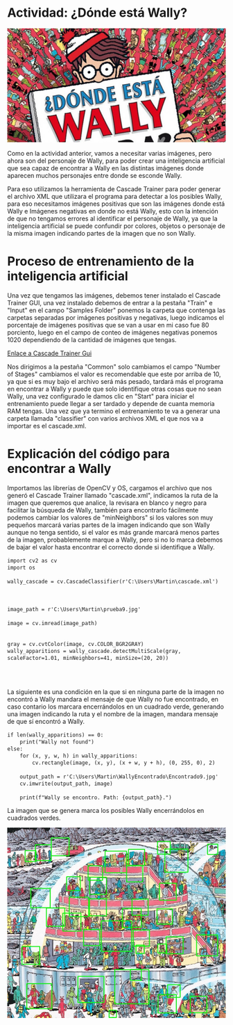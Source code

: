 # Actividad: ¿Dónde está Wally?

![Imagen](Wally.jpg)

Como en la actividad anterior, vamos a necesitar varias imágenes, pero ahora son del personaje de Wally, para poder crear una inteligencia artificial que sea capaz de encontrar a Wally en las distintas imágenes donde aparecen muchos personajes entre donde se esconde Wally.

Para eso utilizamos la herramienta de Cascade Trainer para poder generar el archivo XML que utilizara el programa para detectar a los posibles Wally, para eso necesitamos imágenes positivas que son las imágenes donde está Wally e Imágenes negativas en donde no está Wally, esto con la intención de que no tengamos errores al identificar el personaje de Wally, ya que la inteligencia artificial se puede confundir por colores, objetos o personaje de la misma imagen indicando partes de la imagen que no son Wally.

# Proceso de entrenamiento de la inteligencia artificial
Una vez que tengamos las imágenes, debemos tener instalado el Cascade Trainer GUI, una vez instalado debemos de entrar a la pestaña "Train" e "Input" en el campo "Samples Folder" ponemos la carpeta que contenga las carpetas separadas por imágenes positivas y negativas, luego indicamos el porcentaje de imágenes positivas que se van a usar en mi caso fue 80 porciento, luego en el campo de conteo de imágenes negativas ponemos 1020 dependiendo de la cantidad de imágenes que tengas.

[Enlace a Cascade Trainer Gui](https://amin-ahmadi.com/cascade-trainer-gui/)

Nos dirigimos a la pestaña "Common" solo cambiamos el campo "Number of Stages" cambiamos el valor es recomendable que este por arriba de 10, ya que si es muy bajo el archivo será más pesado, tardará más el programa en encontrar a Wally y puede que solo identifique otras cosas que no sean Wally, una vez configurado le damos clic en "Start" para iniciar el entrenamiento puede llegar a ser tardado y depende de cuanta memoria RAM tengas. Una vez que ya termino el entrenamiento te va a generar una carpeta llamada "classifier" con varios archivos XML el que nos va a importar es el cascade.xml.

# Explicación del código para encontrar a Wally

Importamos las librerías de OpenCV y OS, cargamos el archivo que nos generó el Cascade Trainer llamado "cascade.xml", indicamos la ruta de la imagen que queremos que analice, la revisara en blanco y negro para facilitar la búsqueda de Wally, también para encontrarlo fácilmente podemos cambiar los valores de "minNeighbors" si los valores son muy pequeños marcará varias partes de la imagen indicando que son Wally aunque no tenga sentido, si el valor es más grande marcará menos partes de la imagen, probablemente marque a Wally, pero si no lo marca debemos de bajar el valor hasta encontrar el correcto donde si identifique a Wally.

~~~
import cv2 as cv
import os

wally_cascade = cv.CascadeClassifier(r'C:\Users\Martin\cascade.xml')
 
 

image_path = r'C:\Users\Martin\prueba9.jpg'
 
image = cv.imread(image_path)
 

gray = cv.cvtColor(image, cv.COLOR_BGR2GRAY)
wally_apparitions = wally_cascade.detectMultiScale(gray, scaleFactor=1.01, minNeighbors=41, minSize=(20, 20))
 
 
 

~~~

La siguiente es una condición en la que si en ninguna parte de la imagen no encontró a Wally mandara el mensaje de que Wally no fue encontrado, en caso contario los marcara encerrándolos en un cuadrado verde, generando una imagen indicando la ruta y el nombre de la imagen, mandara mensaje de que sí encontró a Wally.
~~~
if len(wally_apparitions) == 0:
    print("Wally not found")
else:
    for (x, y, w, h) in wally_apparitions:
        cv.rectangle(image, (x, y), (x + w, y + h), (0, 255, 0), 2)
 
    output_path = r'C:\Users\Martin\WallyEncontrado\Encontrado9.jpg'
    cv.imwrite(output_path, image)
 
    print(f"Wally se encontro. Path: {output_path}.")
~~~

La imagen que se genera marca los posibles Wally encerrándolos en cuadrados verdes.

![Imagen](Encontrado9.jpg)